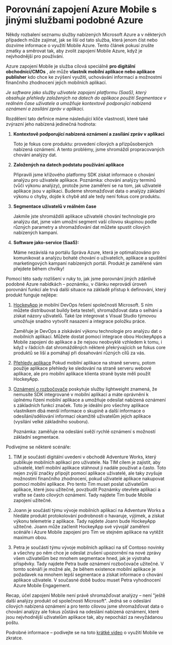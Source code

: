 <properties
    pageTitle="Porovnání zapojení Azure Mobile s jinými službami podobné Azure"
    description="Porovnání zapojení Azure Mobile s jinými podobné Azure službami - HockeyApp, AppInsights, rozbočovače oznámení"
    services="mobile-engagement"
    documentationCenter="mobile" 
    authors="piyushjo" 
    manager="erikre" 
    editor="" />

<tags
    ms.service="mobile-engagement"
    ms.workload="mobile"
    ms.tgt_pltfrm="na"
    ms.devlang="na"
    ms.topic="article"
    ms.date="08/19/2016"
    ms.author="piyushjo" />

# <a name="comparing-azure-mobile-engagement-with-other-similar-azure-services"></a>Porovnání zapojení Azure Mobile s jinými službami podobné Azure

Někdy rozbalení seznamu služby nabízených Microsoft Azure a v některých případech může zajímat, jak se liší od tato služba, která jenom číst nebo dozvíme informace o využití Mobile Azure. Tento článek pokusí zrušte zmatky a směrovat tak, aby zvolit zapojení Mobile Azure, když je nejvhodnější pro používání. 
 
Azure zapojení Mobile je služba cílová speciálně **pro digitální obchodníci/CMOs** , ale může **vlastník mobilní aplikace nebo aplikace publisher** kdo chce ke zvýšení využití, uchovávání informací a možnostmi finančního zhodnocení jejich mobilních aplikací. 

*Je software jako služby uživatele zapojení platformu (SaaS), který obsahuje přehledy založených na datech do aplikace použití Segmentace v reálném čase uživatele a umožňuje kontextově podporující nabízená oznámení a zasílání zpráv v aplikaci.* 

Rozdělení tato definice máme následující klíče vlastnosti, které také zvýrazní jeho nabízená jedinečná hodnota:

1.  **Kontextově podporující nabízená oznámení a zasílání zpráv v aplikaci**
        
    Toto je fokus core produktu: provedení cílových a přizpůsobených nabízená oznámení. A tento problémy, jsme shromáždí propracovaných chování analýzy dat. 

2.  **Založených na datech podstatu používání aplikace**

    Připravili jsme křížového platformy SDK získat informace o chování analýzu pro uživatele aplikace. Poznámka: chování analýzy termínů (vůči výkonu analýzy), protože jsme zaměření se na tom, jak uživatelé aplikace jsou v aplikaci. Budeme shromažďovat data o analýzy základní výkonu o chyby, dojde k chybě atd ale tedy není fokus core produktu. 

3.  **Segmentace uživatelů v reálném čase**

    Jakmile jste shromáždili aplikace uživatelé chování technologie pro analýzu dat, jsme vám umožní segment vaší cílovou skupinou podle různých parametry a shromažďování dat můžete spustit cílových nabízených kampaní. 

4.  **Software jako-service (SaaS):**

    Máme nezávislá na portálu Správa Azure, která je optimalizováno pro komunikovat a analýzu bohaté chování o uživatelích, aplikace a spuštění marketingových kampaní nabízených portál. Produkt je zaměřené vám přejdete během chvilky!   
 
Pomocí této sady rozlišení v ruky to, jak jsme porovnání jiných zdánlivě podobné Azure nabídkách – poznámku, v článku neprovádí úroveň porovnání funkcí ale trvá další situace na základě přístup k definování, který produkt funguje nejlépe:
 
1.  [HockeyApp](https://azure.microsoft.com/services/hockeyapp/) je mobilní DevOps řešení společnosti Microsoft. S ním můžete distribuovat buildy beta testeři, shromažďovat data o selhání a získat názory uživatelů. Také lze integrovat s Visual Studio týmovou umožňuje snadno vytvořit nasazení a integrace položku práce. 
    
    Zaměřuje je DevOps a získávání výkonu technologie pro analýzu dat o mobilních aplikací. Můžete dostat pomocí integrace obou HockeyApps a Mobile zapojení do aplikace a že nejsou neobvyklé vzhledem k tomu, i když v řádcích dat shromážděných některé překrývajících se fokus core produktů se liší a pomáhají při dosahování různých cílů za vás.  

2.  [Přehledy aplikace](../application-insights/app-insights-overview.md) Pokud mobilní aplikace na straně serveru, potom použije aplikace přehledy ke sledování na straně serveru webové aplikace, ale pro mobilní aplikace klienta straně byste měli použít HockeyApp. 

3.  [Oznámení o rozbočovače](https://azure.microsoft.com/services/notification-hubs/) poskytuje služby lightweight znamená, že nemusíte SDK integrované v mobilní aplikaci a máte oprávnění k úplnému řízení mobilní aplikace a umožňuje odesílat nabízená oznámení s základních funkcí značek. Toto je ideální pro všechny aplikace vlastníkem dbá menší informace o skupině a další informace o odesílání/sdělování informací okamžitě uživatelům jejich aplikace (vysílání velké základního souboru). 

    Poznámka: zaměřuje na odeslání svěží rychlé oznámení s možností základní segmentace. 

Podívejme se některé scénáře:

1.  TIM je součástí digitální uvedeni v obchodě Adventure Works, který publikuje mobilních aplikací pro uživatele. Na TIM cílem je zajistit, aby uživatelé, kteří mobilní aplikace stáhnout ji nadále používat a často. Toto nejen zvýší značky připojit pomocí aplikace uživatelé, ale taky zvyšuje možnostmi finančního zhodnocení, pokud uživatelé aplikace nakupovat pomocí mobilní aplikace. Pro tento Tim muset poslat uživatelům aplikace, které jsou užitečné, povzbudit Poznámky otevřete aplikaci a vraťte se často cílových oznámení. Tady najdete Tim bude Mobile zapojení užitečné. 

2.  Joann je součástí týmu vývoje mobilních aplikací na Adventure Works a hledáte produkt protokolování podrobnosti o havaruje, výjimek, a získat výkonu telemetrie z aplikace. Tady najdete Joann bude HockeyApp užitečné. Joann může začlenit HockeyApp své vývojář zaměření scénáře i Azure Mobile zapojení pro Tim ve stejném aplikace na vytěžit maximum obou. 

3.  Petra je součástí týmu vývoje mobilních aplikací na síť Contoso novinky a všechny po něm chce je odeslat zrušení upozornění na nové zprávy všem uživatelům bez mnohem segmentace hned, jak je výstraha příspěvky. Tady najdete Petra bude oznámení rozbočovače užitečné. V tomto scénáři je možné ale, že během existence mobilní aplikace je požadavek na mnohem lepší segmentace a získat informace o chování aplikace uživatele. V současné době budou muset Petra vyhodnocení Azure Mobile Engagement. 
 
Recap, účel zapojení Mobile není právě shromažďovat analýzy – není "ještě další analýzy produkt od společnosti Microsoft". Jedná se o odeslání cílových nabízená oznámení a pro tento cílovou jsme shromažďovat data o chování analýzy ale fokus zůstává na odeslání nabízená oznámení, které jsou nejvhodnější uživatelům aplikace tak, aby nepochází za nevyžádanou poštu. 

Podrobné informace – podívejte se na toto [krátké video](mobile-engagement-overview.md) o využití Mobile ve zkratce. 


